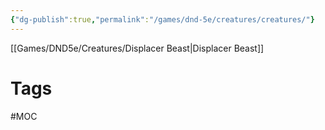 ```yaml
---
{"dg-publish":true,"permalink":"/games/dnd-5e/creatures/creatures/"}
---
```



[[Games/DND5e/Creatures/Displacer Beast|Displacer Beast]]

# Tags
#MOC 
